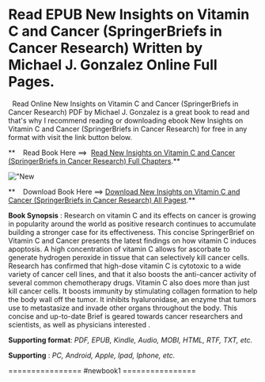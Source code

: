  **Read EPUB New Insights on Vitamin C and Cancer (SpringerBriefs in Cancer Research) Written by Michael J. Gonzalez Online Full Pages.**
========================================================================================================================================

  Read Online New Insights on Vitamin C and Cancer (SpringerBriefs in Cancer Research) PDF by Michael J. Gonzalez is a great book to read and that's why I recommend reading or downloading ebook New Insights on Vitamin C and Cancer (SpringerBriefs in Cancer Research) for free in any format with visit the link button below.

**    Read Book Here ==>  [Read New Insights on Vitamin C and Cancer (SpringerBriefs in Cancer Research) Full Chapters](https://newbookintheword.blogspot.com/id/1493918893).**

![\"New](\"https://i.gr-assets.com/images/S/compressed.photo.goodreads.com/books/1411332718l/22834350.jpg\")

**    Download Book Here ==> [Download New Insights on Vitamin C and Cancer (SpringerBriefs in Cancer Research) All Pagest](https://newbookintheword.blogspot.com/id/1493918893).**

**Book Synopsis** : Research on vitamin C and its effects on cancer is growing in popularity around the world as positive research continues to accumulate building a stronger case for its effectiveness. This concise SpringerBrief on Vitamin C and Cancer presents the latest findings on how vitamin C induces apoptosis. A high concentration of vitamin C allows for ascorbate to generate hydrogen peroxide in tissue that can selectively kill cancer cells. Research has confirmed that high-dose vitamin C is cytotoxic to a wide variety of cancer cell lines, and that it also boosts the anti-cancer activity of several common chemotherapy drugs. Vitamin C also does more than just kill cancer cells. It boosts immunity by stimulating collagen formation to help the body wall off the tumor. It inhibits hyaluronidase, an enzyme that tumors use to metastasize and invade other organs throughout the body. This concise and up-to-date Brief is geared towards cancer researchers and scientists, as well as physicians interested .

**Supporting format**: _PDF, EPUB, Kindle, Audio, MOBI, HTML, RTF, TXT, etc._

**Supporting** : _PC, Android, Apple, Ipad, Iphone, etc._

================ #newbook1 ================